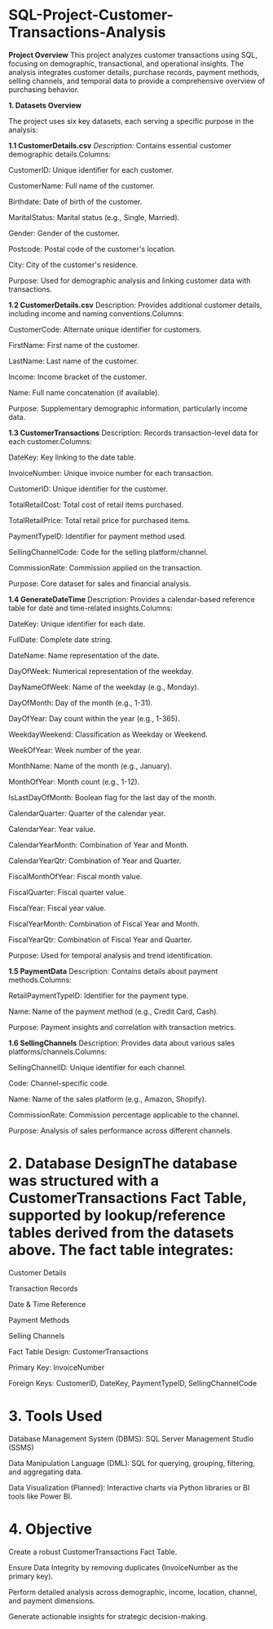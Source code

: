 # SQL-Project-Customer-Transactions-Analysis

**Project Overview**
This project analyzes customer transactions using SQL, focusing on demographic, transactional, and operational insights. The analysis integrates customer details, purchase records, payment methods, selling channels, and temporal data to provide a comprehensive overview of purchasing behavior.

**1. Datasets Overview**

The project uses six key datasets, each serving a specific purpose in the analysis:

**1.1 CustomerDetails.csv**
*Description:* Contains essential customer demographic details.Columns:

CustomerID: Unique identifier for each customer.

CustomerName: Full name of the customer.

Birthdate: Date of birth of the customer.

MaritalStatus: Marital status (e.g., Single, Married).

Gender: Gender of the customer.

Postcode: Postal code of the customer's location.

City: City of the customer's residence.

Purpose: Used for demographic analysis and linking customer data with transactions.

**1.2 CustomerDetails.csv**
Description: Provides additional customer details, including income and naming conventions.Columns:

CustomerCode: Alternate unique identifier for customers.

FirstName: First name of the customer.

LastName: Last name of the customer.

Income: Income bracket of the customer.

Name: Full name concatenation (if available).

Purpose: Supplementary demographic information, particularly income data.

**1.3 CustomerTransactions**
Description: Records transaction-level data for each customer.Columns:

DateKey: Key linking to the date table.

InvoiceNumber: Unique invoice number for each transaction.

CustomerID: Unique identifier for the customer.

TotalRetailCost: Total cost of retail items purchased.

TotalRetailPrice: Total retail price for purchased items.

PaymentTypeID: Identifier for payment method used.

SellingChannelCode: Code for the selling platform/channel.

CommissionRate: Commission applied on the transaction.

Purpose: Core dataset for sales and financial analysis.

**1.4 GenerateDateTime**
Description: Provides a calendar-based reference table for date and time-related insights.Columns:

DateKey: Unique identifier for each date.

FullDate: Complete date string.

DateName: Name representation of the date.

DayOfWeek: Numerical representation of the weekday.

DayNameOfWeek: Name of the weekday (e.g., Monday).

DayOfMonth: Day of the month (e.g., 1-31).

DayOfYear: Day count within the year (e.g., 1-365).

WeekdayWeekend: Classification as Weekday or Weekend.

WeekOfYear: Week number of the year.

MonthName: Name of the month (e.g., January).

MonthOfYear: Month count (e.g., 1-12).

IsLastDayOfMonth: Boolean flag for the last day of the month.

CalendarQuarter: Quarter of the calendar year.

CalendarYear: Year value.

CalendarYearMonth: Combination of Year and Month.

CalendarYearQtr: Combination of Year and Quarter.

FiscalMonthOfYear: Fiscal month value.

FiscalQuarter: Fiscal quarter value.

FiscalYear: Fiscal year value.

FiscalYearMonth: Combination of Fiscal Year and Month.

FiscalYearQtr: Combination of Fiscal Year and Quarter.

Purpose: Used for temporal analysis and trend identification.

**1.5 PaymentData**
Description: Contains details about payment methods.Columns:

RetailPaymentTypeID: Identifier for the payment type.

Name: Name of the payment method (e.g., Credit Card, Cash).

Purpose: Payment insights and correlation with transaction metrics.

**1.6 SellingChannels**
Description: Provides data about various sales platforms/channels.Columns:

SellingChannelID: Unique identifier for each channel.

Code: Channel-specific code.

Name: Name of the sales platform (e.g., Amazon, Shopify).

CommissionRate: Commission percentage applicable to the channel.

Purpose: Analysis of sales performance across different channels.

# 2. Database DesignThe database was structured with a CustomerTransactions Fact Table, supported by lookup/reference tables derived from the datasets above. The fact table integrates:

Customer Details

Transaction Records

Date & Time Reference

Payment Methods

Selling Channels

Fact Table Design: CustomerTransactions

Primary Key: InvoiceNumber

Foreign Keys: CustomerID, DateKey, PaymentTypeID, SellingChannelCode

# 3. Tools Used

Database Management System (DBMS): SQL Server Management Studio (SSMS)

Data Manipulation Language (DML): SQL for querying, grouping, filtering, and aggregating data.

Data Visualization (Planned): Interactive charts via Python libraries or BI tools like Power BI.

# 4. Objective

Create a robust CustomerTransactions Fact Table.

Ensure Data Integrity by removing duplicates (InvoiceNumber as the primary key).

Perform detailed analysis across demographic, income, location, channel, and payment dimensions.

Generate actionable insights for strategic decision-making.

